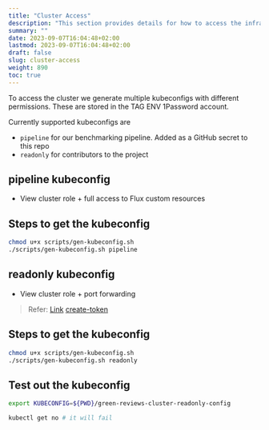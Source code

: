 ```yaml
---
title: "Cluster Access"
description: "This section provides details for how to access the infrastructure Kubernetes cluster."
summary: ""
date: 2023-09-07T16:04:48+02:00
lastmod: 2023-09-07T16:04:48+02:00
draft: false
slug: cluster-access
weight: 890
toc: true
---
```


To access the cluster we generate multiple kubeconfigs with different permissions.
These are stored in the TAG ENV 1Password account.

Currently supported kubeconfigs are

- `pipeline` for our benchmarking pipeline. Added as a GitHub secret to this repo
- `readonly` for contributors to the project 

## pipeline kubeconfig

- View cluster role + full access to Flux custom resources

## Steps to get the kubeconfig

```bash
chmod u+x scripts/gen-kubeconfig.sh
./scripts/gen-kubeconfig.sh pipeline
```

## readonly kubeconfig

- View cluster role + port forwarding

> Refer: [Link](https://codeforphilly.github.io/chime/operations/limited-kubeconfigs/limited-kubeconfigs.html)
[create-token](https://kubernetes.io/docs/reference/access-authn-authz/service-accounts-admin/#create-token)

## Steps to get the kubeconfig

```bash
chmod u+x scripts/gen-kubeconfig.sh
./scripts/gen-kubeconfig.sh readonly
```

## Test out the kubeconfig

```bash
export KUBECONFIG=${PWD}/green-reviews-cluster-readonly-config
```

```bash
kubectl get no # it will fail
```

